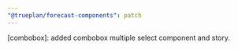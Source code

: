 ```yaml
---
"@trueplan/forecast-components": patch
---
```


[combobox]: added combobox multiple select component and story.
